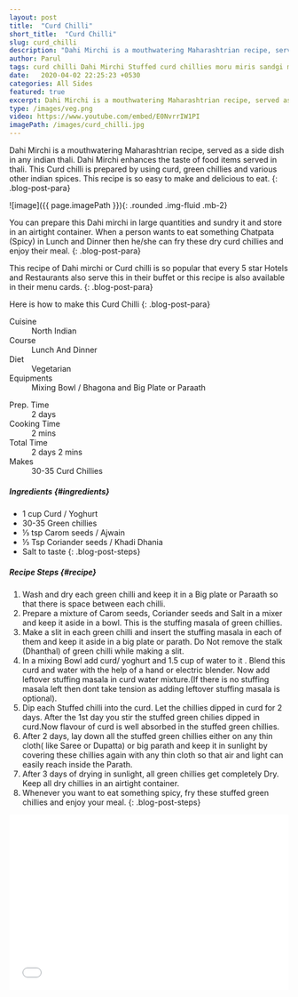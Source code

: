 ```yaml
---
layout: post
title:  "Curd Chilli"
short_title:  "Curd Chilli"
slug: curd_chilli
description: "Dahi Mirchi is a mouthwatering Maharashtrian recipe, served as a side dish in any indian thali. Dahi Mirchi enhances the taste of food items served in thali. This Curd chilli is prepared by using curd, green chillies and various other indian spices.This recipe is so easy to make and delicious to eat."
author: Parul
tags: curd chilli Dahi Mirchi Stuffed curd chillies moru miris sandgi mirchi sundried curd chillies taste enhancer indian thali chatpati spicy curd chillies store in air tight container shell life is 6 months Spicy Dahi mirchi fried dried curd chillies foodyindianmom
date:   2020-04-02 22:25:23 +0530
categories: All Sides
featured: true
excerpt: Dahi Mirchi is a mouthwatering Maharashtrian recipe, served as a side dish in any indian thali. Dahi Mirchi enhances the taste of food items served in thali.
type: /images/veg.png
video: https://www.youtube.com/embed/E0NvrrIW1PI
imagePath: /images/curd_chilli.jpg
---
```


Dahi Mirchi is a mouthwatering Maharashtrian recipe, served as a side dish in any indian thali. Dahi Mirchi enhances the taste of food items served in thali. This Curd chilli is prepared by using curd, green chillies and various other indian spices. This recipe is so easy to make and delicious to eat.
{: .blog-post-para}

![image]({{ page.imagePath }}){: .rounded .img-fluid .mb-2}


You can prepare this Dahi mirchi in large quantities and sundry it and store in an airtight container. When a person wants to eat  something Chatpata (Spicy) in Lunch and Dinner then he/she can fry these dry curd chillies and enjoy their meal.
{: .blog-post-para}


This recipe of Dahi mirchi or Curd chilli is so popular that every 5 star Hotels and Restaurants also serve this in their buffet or this recipe is also available in their menu cards.
{: .blog-post-para}


Here is how to make this Curd Chilli
{: .blog-post-para}

<div class="row">
    <div class="col-md-6">
        <dl class="row">
            <dt class="col-sm-4">Cuisine</dt><dd class="col-sm-7">North Indian</dd>
            <dt class="col-sm-4">Course</dt><dd class="col-sm-7">Lunch And Dinner</dd>
            <dt class="col-sm-4">Diet</dt><dd class="col-sm-7">Vegetarian</dd>
            <dt class="col-sm-4">Equipments</dt><dd class="col-sm-7">Mixing Bowl / Bhagona and Big Plate or Paraath</dd>
        </dl>
    </div>
    <div class="col-md-6">
        <dl class="row">
            <dt class="col-sm-5">Prep. Time</dt><dd class="col-sm-7">2 days</dd>
            <dt class="col-sm-5">Cooking Time</dt><dd class="col-sm-7">2 mins</dd>
            <dt class="col-sm-5">Total Time</dt><dd class="col-sm-7">2 days 2 mins</dd>
            <dt class="col-sm-5">Makes</dt><dd class="col-sm-7">30-35 Curd Chillies</dd>
        </dl>
    </div>
</div>

##### **Ingredients** {#ingredients}
- 1 cup Curd / Yoghurt
- 30-35 Green chillies
- ⅓ tsp Carom seeds / Ajwain
- ⅓ Tsp Coriander seeds / Khadi Dhania
- Salt to taste
{: .blog-post-steps}

##### **Recipe Steps** {#recipe}
1. Wash and dry each green chilli and keep it in a Big plate or Paraath so that there is space between each chilli.
1. Prepare a mixture of Carom seeds, Coriander seeds and Salt in a mixer and keep it aside in a bowl. This is the stuffing masala of green chillies.
1. Make a slit in each green chilli and insert the stuffing masala in each of them and keep it aside in a big plate or parath. Do Not remove the stalk (Dhanthal) of green chilli while making a slit.
1. In a mixing Bowl add curd/ yoghurt and 1.5 cup of water to it . Blend this curd and water with the help of a hand or electric blender. Now add leftover stuffing masala  in curd water mixture.(If there is no stuffing masala left then dont take tension as adding leftover stuffing masala is optional).
1. Dip each Stuffed chilli into the curd. Let the chillies dipped in curd for 2 days. After the 1st day you stir the  stuffed green chilies dipped in curd.Now flavour of curd is well absorbed in the stuffed green chillies.
1. After 2 days, lay down all the  stuffed green chillies either on any thin cloth( like Saree or Dupatta) or big parath and keep it in sunlight by covering these chillies again with any thin cloth  so that air and light can easily reach inside the Parath.
1. After 3 days of drying in sunlight, all green chillies get completely Dry. Keep all dry chillies in an airtight container.
1. Whenever you want to eat something spicy, fry these stuffed green chillies and enjoy your meal.
{: .blog-post-steps}

<div class="row" id="video">
    <div class="col-md-12">
        <div class="embed-responsive embed-responsive-16by9">
            <iframe width="100%" height="315" src="{{page.video}}" frameborder="0" allow="accelerometer; autoplay; encrypted-media; gyroscope; picture-in-picture" allowfullscreen></iframe>
        </div>
    </div>
</div>
<br>
